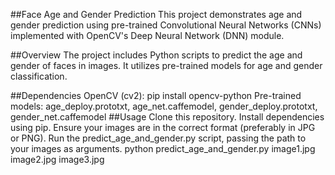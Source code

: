##Face Age and Gender Prediction
This project demonstrates age and gender prediction using pre-trained Convolutional Neural Networks (CNNs) implemented with OpenCV's Deep Neural Network (DNN) module.

##Overview
The project includes Python scripts to predict the age and gender of faces in images. It utilizes pre-trained models for age and gender classification.

##Dependencies
OpenCV (cv2): pip install opencv-python
Pre-trained models: age_deploy.prototxt, age_net.caffemodel, gender_deploy.prototxt, gender_net.caffemodel
##Usage
Clone this repository.
Install dependencies using pip.
Ensure your images are in the correct format (preferably in JPG or PNG).
Run the predict_age_and_gender.py script, passing the path to your images as arguments.
python predict_age_and_gender.py image1.jpg image2.jpg image3.jpg
